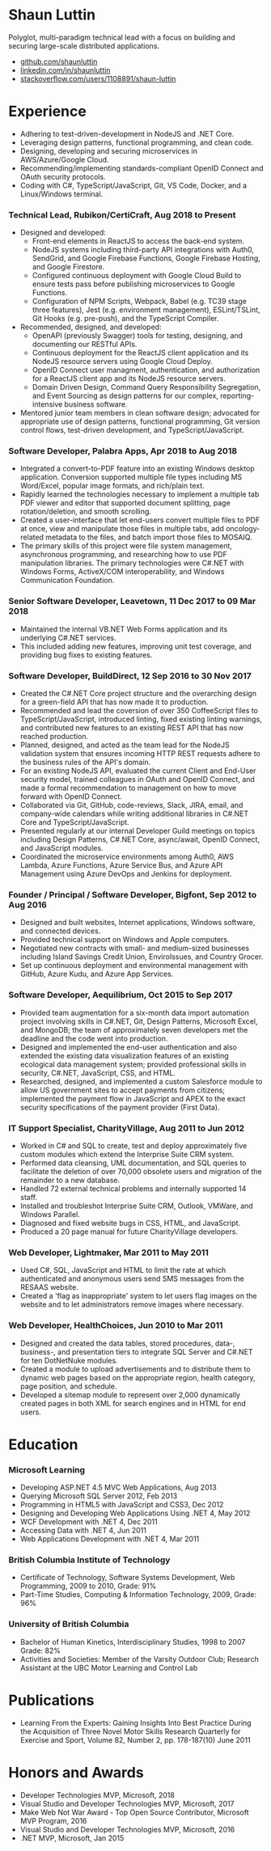 # Shaun Luttin

Polyglot, multi-paradigm technical lead with a focus on building and securing large-scale distributed applications.

* [github.com/shaunluttin](https://github.com/shaunluttin)
* [linkedin.com/in/shaunluttin](https://linkedin.com/in/shaunluttin)
* [stackoverflow.com/users/1108891/shaun-luttin](https://stackoverflow.com/users/1108891/shaun-luttin)

# Experience

* Adhering to test-driven-development in NodeJS and .NET Core.
* Leveraging design patterns, functional programming, and clean code.
* Designing, developing and securing microservices in AWS/Azure/Google Cloud.
* Recommending/implementing standards-compliant OpenID Connect and OAuth security protocols.
* Coding with C#, TypeScript/JavaScript, Git, VS Code, Docker, and a Linux/Windows terminal.

### Technical Lead, Rubikon/CertiCraft, Aug 2018 to Present

* Designed and developed:
  * Front-end elements in ReactJS to access the back-end system. 
  * NodeJS systems including third-party API integrations with Auth0, SendGrid, and Google Firebase Functions, Google Firebase Hosting, and Google Firestore.
  * Configured continuous deployment with Google Cloud Build to ensure tests pass before publishing microservices to Google Functions.
  * Configuration of NPM Scripts, Webpack, Babel (e.g. TC39 stage three features), Jest (e.g. environment management), ESLint/TSLint, Git Hooks (e.g. pre-push), and the TypeScript Compiler. 
* Recommended, designed, and developed:
  * OpenAPI (previously Swagger) tools for testing, designing, and documenting our RESTful APIs.
  * Continuous deployment for the ReactJS client application and its NodeJS resource servers using Google Cloud Deploy.
  * OpenID Connect user managment, authentication, and authorization for a ReactJS client app and its NodeJS resource servers.
  * Domain Driven Design, Command Query Responsibility Segregation, and Event Sourcing as design patterns for our complex, reporting-intensive business software.
* Mentored junior team members in clean software design; advocated for appropriate use of design patterns, functional programming, Git version control flows, test-driven development, and TypeScript/JavaScript.

### Software Developer, Palabra Apps, Apr 2018 to Aug 2018

* Integrated a convert-to-PDF feature into an existing Windows desktop application. Conversion supported multiple file types including MS Word/Excel, popular image formats, and rich/plain text.
* Rapidly learned the technologies necessary to implement a multiple tab PDF viewer and editor that supported document splitting, page rotation/deletion, and smooth scrolling.
* Created a user-interface that let end-users convert multiple files to PDF at once, view and manipulate those files in multiple tabs, add oncology-related metadata to the files, and batch import those files to MOSAIQ.
* The primary skills of this project were file system management, asynchronous programming, and researching how to use PDF manipulation libraries. The primary technologies were C#.NET with Windows Forms, ActiveX/COM interoperability, and Windows Communication Foundation.

### Senior Software Developer, Leavetown, 11 Dec 2017 to 09 Mar 2018

* Maintained the internal VB.NET Web Forms application and its underlying C#.NET services. 
* This included adding new features, improving unit test coverage, and providing bug fixes to existing features.  

<div style="page-break-after: always;"></div>

### Software Developer, BuildDirect, 12 Sep 2016 to 30 Nov 2017

* Created the C#.NET Core project structure and the overarching design for a green-field API that has now made it to production. 
* Recommended and lead the coversion of over 350 CoffeeScript files to TypeScript/JavaScript, introduced linting, fixed existing linting warnings, and contributed new features to an existing REST API that has now reached production. 
* Planned, designed, and acted as the team lead for the NodeJS validation system that ensures incoming HTTP REST requests adhere to the business rules of the API's domain. 
* For an existing NodeJS API, evaluated the current Client and End-User security model, trained colleagues in OAuth and OpenID Connect, and made a formal recommendation to management on how to move forward with  OpenID Connect. 
* Collaborated via Git, GitHub, code-reviews, Slack, JIRA, email, and company-wide calendars while writing additional libraries in C#.NET Core and TypeScript/JavaScript. 
* Presented regularly at our internal Developer Guild meetings on topics including Design Patterns, C#.NET Core, async/await, OpenID Connect, and JavaScript modules. 
* Coordinated the microservice environments among Auth0, AWS Lambda, Azure Functions, Azure Service Bus, and Azure API Management using Azure DevOps and Jenkins for deployment.

### Founder / Principal / Software Developer, Bigfont, Sep 2012 to Aug 2016

* Designed and built websites, Internet applications, Windows software, and connected devices. 
* Provided technical support on Windows and Apple computers. 
* Negotiated new contracts with small- and medium-sized businesses including Island Savings Credit Union, EnviroIssues, and Country Grocer.
* Set up continuous deployment and environmental management with GitHub, Azure Kudu, and Azure App Services.

### Software Developer, Aequilibrium, Oct 2015 to Sep 2017

* Provided team augmentation for a six-month data import automation project involving skills in C#.NET, Git, Design Patterns, Microsoft Excel, and MongoDB; the team of approximately seven developers met the deadline and the code went into production.
* Designed and implemented the end-user authentication and also extended the existing data visualization features of an existing ecological data management system; provided professional skills in security, C#.NET, JavaScript, CSS, and HTML.
* Researched, designed, and implemented a custom Salesforce module to allow US government sites to accept payments from citizens; implemented the payment flow in JavaScript and APEX to the exact security specifications of the payment provider (First Data).

### IT Support Specialist, CharityVillage, Aug 2011 to Jun 2012

* Worked in C# and SQL to create, test and deploy approximately five custom modules which extend the Interprise Suite CRM system. 
* Performed data cleansing, UML documentation, and SQL queries to facilitate the deletion of over 70,000 obsolete users and migration of the remainder to a new database. 
* Handled 72 external technical problems and internally supported 14 staff. 
* Installed and troubleshot Interprise Suite CRM, Outlook, VMWare, and Windows Parallel. 
* Diagnosed and fixed website bugs in CSS, HTML, and JavaScript. 
* Produced a 20 page manual for future CharityVillage developers. 

<div style="page-break-after: always;"></div>

### Web Developer, Lightmaker, Mar 2011 to May 2011

* Used C#, SQL, JavaScript and HTML to limit the rate at which authenticated and anonymous users send SMS messages from the RESAAS website. 
* Created a 'flag as inappropriate' system to let users flag images on the website and to let administrators remove images where necessary. 
 
### Web Developer, HealthChoices, Jun 2010 to Mar 2011

* Designed and created the data tables, stored procedures, data-, business-, and presentation tiers to integrate SQL Server and C#.NET for ten DotNetNuke modules. 
* Created a module to upload advertisements and to distribute them to dynamic web pages based on the appropriate region, health category, page position, and schedule. 
* Developed a sitemap module to represent over 2,000 dynamically created pages in both XML for search engines and in HTML for end users. 

# Education 

### Microsoft Learning

* Developing ASP.NET 4.5 MVC Web Applications, Aug 2013 
* Querying Microsoft SQL Server 2012, Feb 2013 
* Programming in HTML5 with JavaScript and CSS3, Dec 2012 
* Designing and Developing Web Applications Using .NET 4, May 2012 
* WCF Development with .NET 4, Dec 2011 
* Accessing Data with .NET 4, Jun 2011 
* Web Applications Development with .NET 4, Mar 2011 

### British Columbia Institute of Technology

* Certificate of Technology, Software Systems Development, Web Programming, 2009 to 2010, Grade: 91% 
* Part-Time Studies, Computing & Information Technology, 2009, Grade: 96% 

### University of British Columbia

* Bachelor of Human Kinetics, Interdisciplinary Studies, 1998 to 2007 Grade: 82% 
* Activities and Societies: Member of the Varsity Outdoor Club; Research Assistant at the UBC Motor Learning and Control Lab 

# Publications 

* Learning From the Experts: Gaining Insights Into Best Practice During the Acquisition of Three Novel Motor Skills Research Quarterly for Exercise and Sport, Volume 82, Number 2, pp. 178-187(10) June 2011 

# Honors and Awards 

* Developer Technologies MVP, Microsoft, 2018
* Visual Studio and Developer Technologies MVP, Microsoft, 2017
* Make Web Not War Award - Top Open Source Contributor, Microsoft MVP Program, 2016
* Visual Studio and Developer Technologies MVP, Microsoft, 2016
* .NET MVP, Microsoft, Jan 2015 
